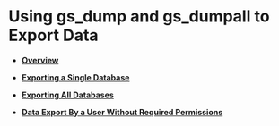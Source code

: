 # Using gs\_dump and gs\_dumpall to Export Data<a name="EN-US_TOPIC_0242370316"></a>

-   **[Overview](overview-5.md)**  

-   **[Exporting a Single Database](exporting-a-single-database.md)**  

-   **[Exporting All Databases](exporting-all-databases.md)**  

-   **[Data Export By a User Without Required Permissions](data-export-by-a-user-without-required-permissions.md)**  


